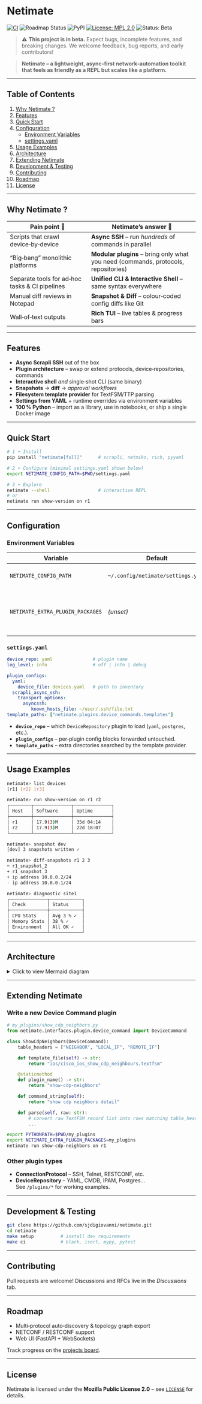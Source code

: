 # Netimate

[![CI](https://github.com/sjdigiovanni/netimate/actions/workflows/ci.yml/badge.svg)](https://github.com/sjdigiovanni/netimate/actions/workflows/ci.yml)
![Roadmap Status](https://img.shields.io/badge/roadmap-active-blue)
![PyPI](https://img.shields.io/pypi/v/netimate)
[![License: MPL 2.0](https://img.shields.io/github/license/sjdigiovanni/netimate?style=flat)](https://github.com/sjdigiovanni/netimate/blob/main/LICENSE)
![Status: Beta](https://img.shields.io/badge/status-beta-yellow.svg)

> ⚠️ **This project is in beta.** Expect bugs, incomplete features, and breaking changes.
> We welcome feedback, bug reports, and early contributors!

> **Netimate – a lightweight, async‑first network‑automation toolkit that feels as friendly as a REPL but scales like a platform.**

---

## Table of Contents
1. [Why Netimate ?](#why-netimate)
2. [Features](#features)
3. [Quick Start](#quick-start)
4. [Configuration](#configuration)
   * [Environment Variables](#environment-variables)
   * [settings.yaml](#settingsyaml)
5. [Usage Examples](#usage-examples)
6. [Architecture](#architecture)
7. [Extending Netimate](#extending-netimate)
8. [Development & Testing](#development--testing)
9. [Contributing](#contributing)
10. [Roadmap](#roadmap)
11. [License](#license)

---

## Why Netimate ?

| Pain point 🥴 | Netimate’s answer 🚀 |
|--------------|----------------------|
| Scripts that crawl device‑by‑device | **Async SSH** – run *hundreds* of commands in parallel |
| “Big‑bang” monolithic platforms | **Modular plugins** – bring only what you need (commands, protocols, repositories) |
| Separate tools for ad‑hoc tasks & CI pipelines | **Unified CLI & Interactive Shell** – same syntax everywhere |
| Manual diff reviews in Notepad | **Snapshot & Diff** – colour‑coded config diffs like Git |
| Wall‑of‑text outputs | **Rich TUI** – live tables & progress bars |

---

## Features

* **Async Scrapli SSH** out of the box  
* **Plugin architecture** – swap or extend protocols, device‑repositories, commands  
* **Interactive shell** *and* single‑shot CLI (same binary)  
* **Snapshots** → **diff** → *approval workflows*  
* **Filesystem template provider** for TextFSM/TTP parsing  
* **Settings from YAML** + runtime overrides via environment variables  
* **100 % Python** – import as a library, use in notebooks, or ship a single Docker image  

---

## Quick Start

```bash
# 1 ∙ Install
pip install "netimate[full]"      # scrapli, netmiko, rich, pyyaml

# 2 ∙ Configure (minimal settings.yaml shown below)
export NETIMATE_CONFIG_PATH=$PWD/settings.yaml

# 3 ∙ Explore
netimate --shell                  # interactive REPL
# or
netimate run show-version on r1
```

---

## Configuration

### Environment Variables

| Variable | Default | Purpose |
|----------|---------|---------|
| `NETIMATE_CONFIG_PATH` | `~/.config/netimate/settings.yaml` | Explicit path to the YAML settings file. |
| `NETIMATE_EXTRA_PLUGIN_PACKAGES` | *(unset)* | Colon‑separated list of dotted package names to scan for third‑party plugins. |

### `settings.yaml`

```yaml
device_repo: yaml               # plugin name
log_level: info                 # off | info | debug

plugin_configs:
  yaml:
    device_file: devices.yaml   # path to inventory
  scrapli_async_ssh:
    transport_options:
      asyncssh:
         known_hosts_file: ~/user/.ssh/file.txt
template_paths: ["netimate.plugins.device_commands.templates"]  
```

* **`device_repo`** – which `DeviceRepository` plugin to load (`yaml`, `postgres`, etc.).  
* **`plugin_configs`** – per‑plugin config blocks forwarded untouched.  
* **`template_paths`** – extra directories searched by the template provider.

---

## Usage Examples

```bash
netimate> list devices
[r1] [r2] [r3]

netimate> run show-version on r1 r2
┌────────┬──────────────┬──────────────┐
│ Host   │ Software     │ Uptime       │
├────────┼──────────────┼──────────────┤
│ r1     │ 17.9(3)M     │ 35d 04:14    │
│ r2     │ 17.9(3)M     │ 22d 18:07    │
└────────┴──────────────┴──────────────┘

netimate> snapshot dev
[dev] 3 snapshots written ✓

netimate> diff-snapshots r1 2 3
─ r1_snapshot_2
+ r1_snapshot_3
+ ip address 10.0.0.2/24
- ip address 10.0.0.1/24

netimate> diagnostic site1
┌──────────────┬────────────┐
│ Check        │ Status     │
├──────────────┼────────────┤
│ CPU Stats    │ Avg 3 % ✓  │
│ Memory Stats │ 38 % ✓     │
│ Environment  │ All OK ✓   │
└──────────────┴────────────┘
```

---

## Architecture

<details>
<summary>Click to view Mermaid diagram</summary>

```mermaid
graph TD
    %% ─────────────── VIEW ───────────────
    subgraph View_Layer
        CLI["CLI<br/>view/cli/cli.py"]
        Shell["Interactive Shell<br/>view/shell/shell.py"]
    end

    %% ────────── COMPOSITION ────────────
    subgraph Composition
        CompRoot["composition_root<br/>netimate/composition.py"]
    end

    %% ───────── APPLICATION ─────────────
    subgraph Application_Layer
        App["Application<br/>application/application.py"]
    end

    %% ─────── CORE / PLUGIN ENGINE ──────
    subgraph Core_Plugin_Engine
        Runner["Runner<br/>core/runner.py"]
        PluginRegistry["Plugin Registry<br/>core/plugin_engine/plugin_registry.py"]
        PluginLoader["Plugin Loader<br/>core/plugin_engine/loader.py"]
        PluginRegistrar["Plugin Registrar<br/>core/plugin_engine/registrar.py"]
    end

    %% ─────────── INTERFACES ────────────
    subgraph Interfaces
        IF_Repo["DeviceRepository_IF"]
        IF_Proto["ConnectionProtocol_IF"]
        IF_Cmd["DeviceCommand_IF"]
        IF_Settings["Settings_IF"]
    end

    %% ─────────── INFRASTRUCTURE ────────
    subgraph Infrastructure
        ConfigLoader["ConfigLoader<br/>infrastructure/config_loader.py"]
        Settings["Settings<br/>infrastructure/settings.py"]
        Logger["Logging<br/>infrastructure/logging.py"]
        TemplateProvider["FileSystemTemplateProvider<br/>infrastructure/template_provider/filesystem.py"]
    end

    %% ─ CONNECTION PROTOCOL PLUG‑INS ────
    subgraph Connection_Protocol_Plugins
        NetmikoSSH["NetmikoSSHConnection"]
        NetmikoTelnet["NetmikoTelnetConnection"]
        ScrapliAsyncSSH["ScrapliAsyncSSHConnection"]
    end

    %% ─ DEVICE REPOSITORY PLUG‑INS ──────
    subgraph Device_Repository_Plugins
        YAMLRepo["YAMLRepository"]
        PostgresRepo["PostgresRepository"]
    end

    %% ───── DEVICE COMMAND PLUG‑INS ─────
    subgraph Device_Command_Plugins
        EchoTest["echo_test"]
        ShowEnv["show_environment"]
        ShowVer["show_version"]
        ShowInt["show_ip_interface_brief"]
        ShowMem["show_memory_stats"]
        ShowCPU["show_process_cpu"]
        ShowLog["show_logging"]
        ShowRunCfg["show_running_config"]
    end

    %% ───────────── MODELS ───────────────
    subgraph Models
        DeviceModel["Device<br/>models/device.py"]
    end

    %% ──────────── DATA FLOW ─────────────
    CLI --> CompRoot
    Shell --> CompRoot

    CompRoot --> App
    CompRoot --> Logger

    App --> Runner
    App --> IF_Repo
    App --> IF_Proto
    App --> IF_Cmd
    App --> IF_Settings
    App --> TemplateProvider

    Runner --> PluginRegistry
    PluginRegistry --> PluginLoader
    PluginRegistry --> PluginRegistrar

    IF_Repo --> YAMLRepo
    IF_Repo --> PostgresRepo

    IF_Proto --> NetmikoSSH
    IF_Proto --> NetmikoTelnet
    IF_Proto --> ScrapliAsyncSSH

    IF_Cmd --> EchoTest
    IF_Cmd --> ShowEnv
    IF_Cmd --> ShowVer
    IF_Cmd --> ShowInt
    IF_Cmd --> ShowMem
    IF_Cmd --> ShowCPU
    IF_Cmd --> ShowLog
    IF_Cmd --> ShowRunCfg

    IF_Settings --> Settings
    Settings --> ConfigLoader
```
</details>

---

## Extending Netimate

### Write a new Device Command plugin

```python
# my_plugins/show_cdp_neighbors.py
from netimate.interfaces.plugin.device_command import DeviceCommand

class ShowCdpNeighbors(DeviceCommand):
    table_headers = ["NEIGHBOR", "LOCAL_IF", "REMOTE_IF"]

    def template_file(self) -> str:
        return "ios/cisco_ios_show_cdp_neighbours.textfsm"

    @staticmethod
    def plugin_name() -> str:
        return "show-cdp-neighbors"

    def command_string(self):
        return "show cdp neighbors detail"

    def parse(self, raw: str):
        # convert raw TextFSM record list into rows matching table_headers
        ...
```

```bash
export PYTHONPATH=$PWD/my_plugins
export NETIMATE_EXTRA_PLUGIN_PACKAGES=my_plugins
netimate run show-cdp-neighbors on r1
```

### Other plugin types
* **ConnectionProtocol** – SSH, Telnet, RESTCONF, etc.  
* **DeviceRepository** – YAML, CMDB, IPAM, Postgres…  
See `/plugins/*` for working examples.

---

## Development & Testing

```bash
git clone https://github.com/sjdigiovanni/netimate.git
cd netimate
make setup          # install dev requirements
make ci             # black, isort, mypy, pytest
```

---

## Contributing

Pull requests are welcome! Discussions and RFCs live in the *Discussions* tab.

---

## Roadmap

* Multi‑protocol auto‑discovery & topology graph export  
* NETCONF / RESTCONF support  
* Web UI (FastAPI + WebSockets)

Track progress on the [projects board](https://github.com/sjdigiovanni/netimate/projects/1).

---

## License

Netimate is licensed under the **Mozilla Public License 2.0** – see [`LICENSE`](LICENSE) for details.
